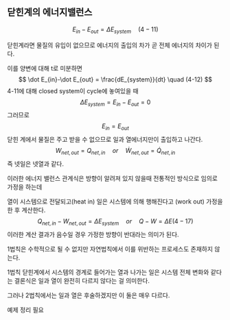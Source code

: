 ## 닫힌계의 에너지밸런스

$$
E_{in}-E_{out}=\Delta E_{system} \quad (4-11)
$$

닫힌계라면 물질의 유입이 없으므로 에너지의 출입의 차가 곧 전체 에너지의 차이가 된다.

이를 양변에 대해 t로 미분하면
$$
\dot E_{in}-\dot E_{out} = \frac{dE_{system}}{dt} \quad (4-12)
$$
4-11에 대해 closed system이 cycle에 놓여있을 때 
$$
\Delta E_{system}=E_{in}-E_{out}=0
$$
그러므로 
$$
E_{in}=E_{out}
$$
닫힌 계에서 물질은 주고 받을 수 없으므로 일과 열에너지만이 출입하고 나간다.
$$
W_{net,out}=Q_{net,in}\quad or \quad \dot W_{net,out}=\dot Q_{net,in}
$$
즉 넷일은 넷열과 같다.

이러한 에너지 밸런스 관계식은 방향이 알려져 있지 않을때 전통적인 방식으로 임의로 가정을 하는데

열이 시스템으로 전달되고(heat in) 일은 시스템에 의해 행해진다고 (work out) 가정을 한 후 계산한다.
$$
Q_{net,in}-W_{net,out}=\Delta E_{system} \quad or \quad Q-W=\Delta E (4-17)
$$
이러한 계산 결과가 음수일 경우 가정한 방향이 반대라는 의미가 된다.

1법칙은 수학적으로 될 수 없지만 자연법칙에서 이를 위반하는 프로세스도 존재하지 않는다. 

1법칙 닫힌계에서 시스템의 경계로 들어가는 열과 나가는 일은 시스템 전체 변화와 같다는 결론식은 일과 열이 완전히 다르지 않다는 걸 의미한다.

그러나 2법칙에서는 일과 열은 후술하겠지만 이 둘은 매우 다르다. 



예제 정리 필요
